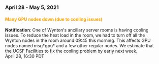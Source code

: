 ### April 28 - May 5, 2021

#### <span style="color: orange;">Many GPU nodes down (due to cooling issues)</span>

**Notification**: One of Wynton's ancillary server rooms is having cooling issues.  To reduce the heat load in the room, we had to turn off all the Wynton nodes in the room around 09:45 this morning.  This affects GPU nodes named msg\*gpu\* and a few other regular nodes.  We estimate that the UCSF Facilities to fix the cooling problem by early next week.
<br>
<span class="timestamp">April 28, 16:30 PDT</span>


